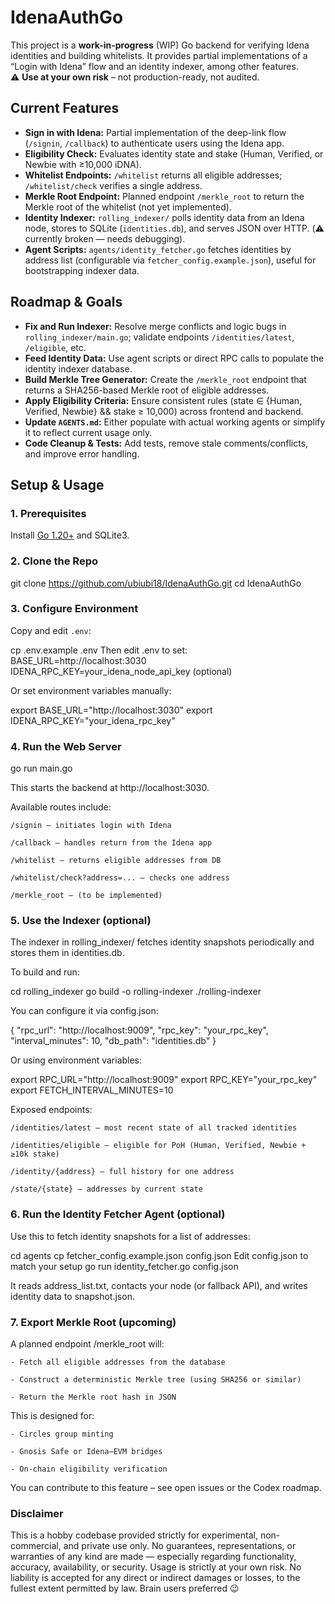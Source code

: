 # IdenaAuthGo

This project is a **work-in-progress** (WIP) Go backend for verifying Idena identities and building whitelists. It provides partial implementations of a “Login with Idena” flow and an identity indexer, among other features.  
⚠️ **Use at your own risk** – not production-ready, not audited.

## Current Features

- **Sign in with Idena:** Partial implementation of the deep-link flow (`/signin`, `/callback`) to authenticate users using the Idena app.
- **Eligibility Check:** Evaluates identity state and stake (Human, Verified, or Newbie with ≥10,000 iDNA).
- **Whitelist Endpoints:** `/whitelist` returns all eligible addresses; `/whitelist/check` verifies a single address.
- **Merkle Root Endpoint:** Planned endpoint `/merkle_root` to return the Merkle root of the whitelist (not yet implemented).
- **Identity Indexer:** `rolling_indexer/` polls identity data from an Idena node, stores to SQLite (`identities.db`), and serves JSON over HTTP. (⚠️ currently broken — needs debugging).
- **Agent Scripts:** `agents/identity_fetcher.go` fetches identities by address list (configurable via `fetcher_config.example.json`), useful for bootstrapping indexer data.

## Roadmap & Goals

- **Fix and Run Indexer:** Resolve merge conflicts and logic bugs in `rolling_indexer/main.go`; validate endpoints `/identities/latest`, `/eligible`, etc.
- **Feed Identity Data:** Use agent scripts or direct RPC calls to populate the identity indexer database.
- **Build Merkle Tree Generator:** Create the `/merkle_root` endpoint that returns a SHA256-based Merkle root of eligible addresses.
- **Apply Eligibility Criteria:** Ensure consistent rules (state ∈ {Human, Verified, Newbie} && stake ≥ 10,000) across frontend and backend.
- **Update `AGENTS.md`:** Either populate with actual working agents or simplify it to reflect current usage only.
- **Code Cleanup & Tests:** Add tests, remove stale comments/conflicts, and improve error handling.

## Setup & Usage

### 1. Prerequisites

Install [Go 1.20+](https://go.dev/dl/) and SQLite3.

### 2. Clone the Repo

git clone https://github.com/ubiubi18/IdenaAuthGo.git
cd IdenaAuthGo

### 3. Configure Environment

 Copy and edit `.env`:

cp .env.example .env
 Then edit .env to set:
 BASE_URL=http://localhost:3030
 IDENA_RPC_KEY=your_idena_node_api_key (optional)

 Or set environment variables manually:

export BASE_URL="http://localhost:3030"
export IDENA_RPC_KEY="your_idena_rpc_key"

### 4. Run the Web Server


go run main.go

 This starts the backend at http://localhost:3030.

Available routes include:

    /signin – initiates login with Idena

    /callback – handles return from the Idena app

    /whitelist – returns eligible addresses from DB

    /whitelist/check?address=... – checks one address

    /merkle_root – (to be implemented)

### 5. Use the Indexer (optional)

The indexer in rolling_indexer/ fetches identity snapshots periodically and stores them in identities.db.

To build and run:

cd rolling_indexer
go build -o rolling-indexer
./rolling-indexer

 You can configure it via config.json:

{
  "rpc_url": "http://localhost:9009",
  "rpc_key": "your_rpc_key",
  "interval_minutes": 10,
  "db_path": "identities.db"
}

 Or using environment variables:

export RPC_URL="http://localhost:9009"
export RPC_KEY="your_rpc_key"
export FETCH_INTERVAL_MINUTES=10

 Exposed endpoints:

    /identities/latest – most recent state of all tracked identities

    /identities/eligible – eligible for PoH (Human, Verified, Newbie + ≥10k stake)

    /identity/{address} – full history for one address

    /state/{state} – addresses by current state

### 6. Run the Identity Fetcher Agent (optional)

 Use this to fetch identity snapshots for a list of addresses:

cd agents
cp fetcher_config.example.json config.json
Edit config.json to match your setup
go run identity_fetcher.go config.json

 It reads address_list.txt, contacts your node (or fallback API), and writes identity data to snapshot.json.

### 7. Export Merkle Root (upcoming)

 A planned endpoint /merkle_root will:

    - Fetch all eligible addresses from the database

    - Construct a deterministic Merkle tree (using SHA256 or similar)

    - Return the Merkle root hash in JSON

 This is designed for:

    - Circles group minting

    - Gnosis Safe or Idena–EVM bridges

    - On-chain eligibility verification

 You can contribute to this feature – see open issues or the Codex roadmap.

### Disclaimer

 This is a hobby codebase provided strictly for experimental, non-commercial, and private use only.
 No guarantees, representations, or warranties of any kind are made — especially regarding functionality, accuracy, availability, or security.
 Usage is strictly at your own risk. No liability is accepted for any direct or indirect damages or losses, to the fullest extent permitted by law.
Brain users preferred 😉
